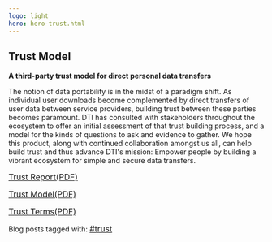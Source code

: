 ```yaml
---
logo: light
hero: hero-trust.html
---
```


<section>
    <h2> Trust Model</h2>
    <p style="font-weight: bold" > A third-party trust model for direct personal data transfers</p>
    <p>The notion of data portability is in the midst of a paradigm shift. As individual user downloads become complemented by direct transfers of user data between service providers, building trust between these parties becomes paramount. DTI has consulted with stakeholders throughout the ecosystem to offer an initial assessment of that trust building process, and a model for the kinds of questions to ask and evidence to gather. We hope this product, along with continued collaboration amongst us all, can help build trust and thus advance DTI's mission: Empower people by building a vibrant ecosystem for simple and secure data transfers.</p>
    <p><a target="blank" style="font-size: 16px" href="/docs/TrustModelReport.pdf">Trust Report(PDF) </a></p>
    <p> <a target="blank" style="font-size: 16px" href="/docs/TrustModel_Nov2024.pdf">Trust Model(PDF) </a></p>
    <p> <a target="blank" style="font-size: 16px" href="/docs/TrustGlossary.pdf">Trust Terms(PDF) </a></p>
    <p>Blog posts tagged with: <a target="blank" style="font-size: 16px" href="https://dtinit.org/blog/tags#trust">#trust</a></p>
</section>
